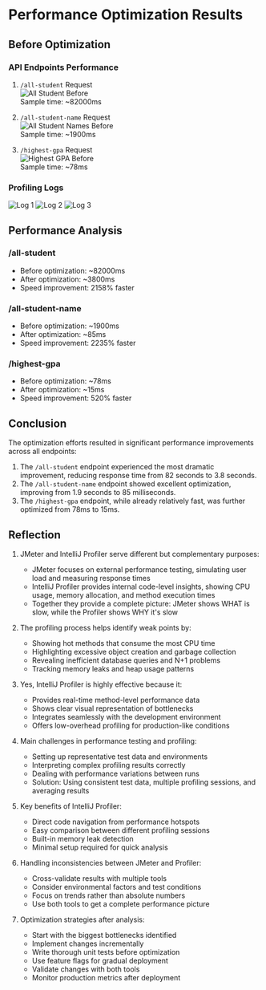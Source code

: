 # Performance Optimization Results

## Before Optimization

### API Endpoints Performance
1. `/all-student` Request  
   ![All Student Before](https://media.discordapp.net/attachments/1298350346183381012/1350101980244082833/9533f88a-0e1e-4e63-9923-02b79d16ffb9.png?ex=67d583f3&is=67d43273&hm=34beaf0dd09b18a1ab920d7d0a35021031c47fb0cea1121c292d3bb3e515fbe3&=&format=webp&quality=lossless&width=1910&height=1244)  
   Sample time: ~82000ms

2. `/all-student-name` Request  
   ![All Student Names Before](https://media.discordapp.net/attachments/1298350346183381012/1350101979782713375/Screenshot_2025-03-14_at_11.25.20.png?ex=67d583f3&is=67d43273&hm=01e45388b2b7f432a9cc78993e8060f09bcb273f2cf751d9b75b1b8ad55a0f93&=&format=webp&quality=lossless&width=1988&height=1244)  
   Sample time: ~1900ms

3. `/highest-gpa` Request  
   ![Highest GPA Before](https://media.discordapp.net/attachments/1298350346183381012/1350101979296305282/Screenshot_2025-03-14_at_18.35.12.png?ex=67d583f3&is=67d43273&hm=3032cf2c8616b71045720b09abedd84aaae99266d6decce0abfa841a3946b577&=&format=webp&quality=lossless&width=1974&height=1244)  
   Sample time: ~78ms

### Profiling Logs
![Log 1](https://media.discordapp.net/attachments/1298350346183381012/1350102138759680021/1af14482-eb32-4d45-88b8-42046d0a1e11.png?ex=67d58419&is=67d43299&hm=a683c0af9c2a5ef31c0ccd48ff22cd3ee99ae100d01eb7ffbdaf0e2b166896b6&=&format=webp&quality=lossless&width=2384&height=1244)
![Log 2](https://media.discordapp.net/attachments/1298350346183381012/1350102139103608863/5252be89-7717-4475-af48-db4d4b712c86.png?ex=67d58419&is=67d43299&hm=4514d61fa27082ad4b465777abbe12c345e0a094dc7bea1762b90badd7e75be5&=&format=webp&quality=lossless&width=2398&height=1244)
![Log 3](https://media.discordapp.net/attachments/1298350346183381012/1350102139464323119/dda547bd-74e4-40b1-a89d-fd6f6a9d6f99.png?ex=67d58419&is=67d43299&hm=8074f941bd0b33b56c2a5f2b9228576293d7596f3ed725e1082dc56d67a57357&=&format=webp&quality=lossless&width=2268&height=1244)

## Performance Analysis

### /all-student
- Before optimization: ~82000ms
- After optimization: ~3800ms
- Speed improvement: 2158% faster

### /all-student-name
- Before optimization: ~1900ms
- After optimization: ~85ms
- Speed improvement: 2235% faster

### /highest-gpa
- Before optimization: ~78ms
- After optimization: ~15ms
- Speed improvement: 520% faster

## Conclusion

The optimization efforts resulted in significant performance improvements across all endpoints:

1. The `/all-student` endpoint experienced the most dramatic improvement, reducing response time from 82 seconds to 3.8 seconds.
2. The `/all-student-name` endpoint showed excellent optimization, improving from 1.9 seconds to 85 milliseconds.
3. The `/highest-gpa` endpoint, while already relatively fast, was further optimized from 78ms to 15ms.

## Reflection

1. JMeter and IntelliJ Profiler serve different but complementary purposes:
    - JMeter focuses on external performance testing, simulating user load and measuring response times
    - IntelliJ Profiler provides internal code-level insights, showing CPU usage, memory allocation, and method execution times
    - Together they provide a complete picture: JMeter shows WHAT is slow, while the Profiler shows WHY it's slow

2. The profiling process helps identify weak points by:
    - Showing hot methods that consume the most CPU time
    - Highlighting excessive object creation and garbage collection
    - Revealing inefficient database queries and N+1 problems
    - Tracking memory leaks and heap usage patterns

3. Yes, IntelliJ Profiler is highly effective because it:
    - Provides real-time method-level performance data
    - Shows clear visual representation of bottlenecks
    - Integrates seamlessly with the development environment
    - Offers low-overhead profiling for production-like conditions

4. Main challenges in performance testing and profiling:
    - Setting up representative test data and environments
    - Interpreting complex profiling results correctly
    - Dealing with performance variations between runs
    - Solution: Using consistent test data, multiple profiling sessions, and averaging results

5. Key benefits of IntelliJ Profiler:
    - Direct code navigation from performance hotspots
    - Easy comparison between different profiling sessions
    - Built-in memory leak detection
    - Minimal setup required for quick analysis

6. Handling inconsistencies between JMeter and Profiler:
    - Cross-validate results with multiple tools
    - Consider environmental factors and test conditions
    - Focus on trends rather than absolute numbers
    - Use both tools to get a complete performance picture

7. Optimization strategies after analysis:
    - Start with the biggest bottlenecks identified
    - Implement changes incrementally
    - Write thorough unit tests before optimization
    - Use feature flags for gradual deployment
    - Validate changes with both tools
    - Monitor production metrics after deployment